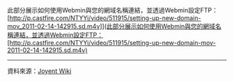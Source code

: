 此部分展示如何使用Webmin與您的網域名稱連結，並透過Webmin設定FTP：[http://p.castfire.com/NTYYi/video/511915/setting-up-new-domain-mov_2011-02-14-142915.sd.m4v]](此部分展示如何使用Webmin與您的網域名稱連結，並透過Webmin設定FTP：[http://p.castfire.com/NTYYi/video/511915/setting-up-new-domain-mov-2011-02-14-142915.sd.m4v)




----
資料來源：[Joyent Wiki](http://wiki.joyent.com/display/www/Documentation+Home)
